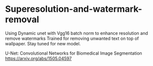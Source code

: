 # Superesolution-and-watermark-removal
Using Dynamic unet with Vgg16 batch norm to enhance resolution and remove watermarks
Trained for removing unwanted text on top of wallpaper.
Stay tuned for new model.

U-Net: Convolutional Networks for Biomedical Image Segmentation
https://arxiv.org/abs/1505.04597
